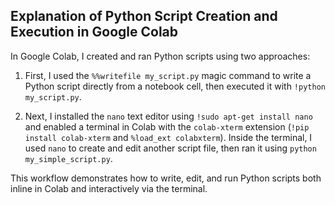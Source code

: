## Explanation of Python Script Creation and Execution in Google Colab

In Google Colab, I created and ran Python scripts using two approaches:

1. First, I used the `%%writefile my_script.py` magic command to write a Python script directly from a notebook cell, then executed it with `!python my_script.py`.

2. Next, I installed the `nano` text editor using `!sudo apt-get install nano` and enabled a terminal in Colab with the `colab-xterm` extension (`!pip install colab-xterm` and `%load_ext colabxterm`). Inside the terminal, I used `nano` to create and edit another script file, then ran it using `python my_simple_script.py`.

This workflow demonstrates how to write, edit, and run Python scripts both inline in Colab and interactively via the terminal.
